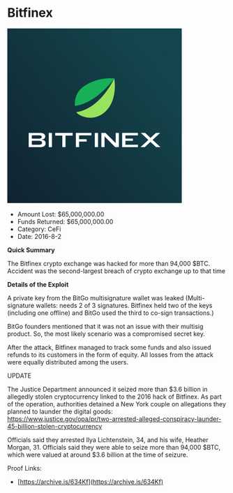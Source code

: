 # Bitfinex
![Bitfinex](/rektimages/Bitfinex.png)
- Amount Lost: $65,000,000.00
- Funds Returned: $65,000,000.00
- Category: CeFi
- Date: 2016-8-2

**Quick Summary**

The Bitfinex crypto exchange was hacked for more than 94,000 $BTC. Accident was the second-largest breach of crypto exchange up to that time

  


 **Details of the Exploit**

A private key from the BitGo multisignature wallet was leaked (Multi-signature wallets: needs 2 of 3 signatures. Bitfinex held two of the keys (including one offline) and BitGo used the third to co-sign transactions.)  
  


BitGo founders mentioned that it was not an issue with their multisig product. So, the most likely scenario was a compromised secret key.  
  


After the attack, Bitfinex managed to track some funds and also issued refunds to its customers in the form of equity. All losses from the attack were equally distributed among the users.  
  
UPDATE  
  
The Justice Department announced it seized more than $3.6 billion in allegedly stolen cryptocurrency linked to the 2016 hack of Bitfinex. As part of the operation, authorities detained a New York couple on allegations they planned to launder the digital goods:  
https://www.justice.gov/opa/pr/two-arrested-alleged-conspiracy-launder-45-billion-stolen-cryptocurrency  
  
Officials said they arrested Ilya Lichtenstein, 34, and his wife, Heather Morgan, 31. Officials said they were able to seize more than 94,000 $BTC, which were valued at around $3.6 billion at the time of seizure.


Proof Links:
- [https://archive.is/634Kf](https://archive.is/634Kf)


